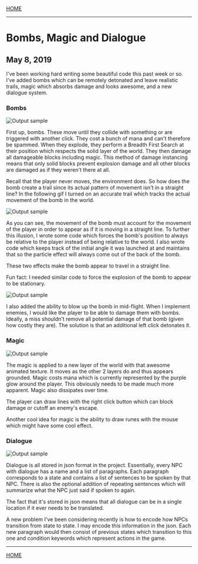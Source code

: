 
[HOME](https://avijr.com)

---

# Bombs, Magic and Dialogue
## May 8, 2019

I've been working hard writing some beautiful code this past week or so. I've added bombs which can be remotely detonated and leave realistic trails, magic which absorbs damage and looks awesome, and a new dialogue system.

### Bombs

![Output sample](https://github.com/Polaros/AVI/raw/master/gifs/BombShooting.gif)

First up, bombs. These move until they collide with something or are triggered with another click. They cost a bunch of mana and can't therefore be spammed. When they explode, they perform a Breadth First Search at their position which respects the solid layer of the world. They then damage all damageable blocks including magic. This method of damage instancing means that only solid blocks prevent explosion damage and all other blocks are damaged as if they weren't there at all.

Recall that the player never moves, the environment does. So how does the bomb create a trail since its actual pattern of movement isn't in a straight line? In the following gif I turned on an accurate trail which tracks the actual movement of the bomb in the world.

![Output sample](https://github.com/Polaros/AVI/raw/master/gifs/BombCorrection.gif)

As you can see, the movement of the bomb must account for the movement of the player in order to appear as if it is moving in a straight line. To further this illusion, I wrote some code which forces the bomb's position to always be relative to the player instead of being relative to the world. I also wrote code which keeps track of the initial angle it was launched at and maintains that so the particle effect will always come out of the back of the bomb.

These two effects make the bomb appear to travel in a straight line.

Fun fact: I needed similar code to force the explosion of the bomb to appear to be stationary.

![Output sample](https://github.com/Polaros/AVI/raw/master/gifs/RemoteDetonation.gif)

I also added the ability to blow up the bomb in mid-flight. When I implement enemies, I would like the player to be able to damage them with bombs. Ideally, a miss shouldn't remove all potential damage of that bomb (given how costly they are). The solution is that an additional left click detonates it.

### Magic

![Output sample](https://github.com/Polaros/AVI/raw/master/gifs/Magic.gif)

The magic is applied to a new layer of the world with that awesome animated texture. It moves as the other 2 layers do and thus appears grounded. Magic costs mana which is currently represented by the purple glow around the player. This obviously needs to be made much more apparent. Magic also dissipates over time.

The player can draw lines with the right click button which can block damage or cutoff an enemy's escape.

Another cool idea for magic is the ability to draw runes with the mouse which might have some cool effect.

### Dialogue

![Output sample](https://github.com/Polaros/AVI/raw/master/gifs/Dialogue.gif)

Dialogue is all stored in json format in the project. Essentially, every NPC with dialogue has a name and a list of paragraphs. Each paragraph corresponds to a state and contains a list of sentences to be spoken by that NPC. There is also the optional addition of repeating sentences which will summarize what the NPC just said if spoken to again.

The fact that it's stored in json means that all dialogue can be in a single location if it ever needs to be translated.

A new problem I've been considering recently is how to encode how NPCs transition from state to state. I may encode this information in the json. Each new paragraph would then consist of previous states which transition to this one and condition keywords which represent actions in the game.

---

[HOME](https://avijr.com)

